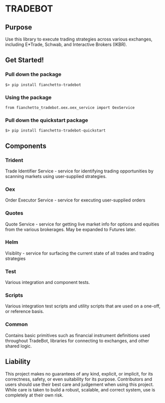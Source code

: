 # TRADEBOT

## Purpose

Use this library to execute trading strategies across various exchanges, including E*Trade, Schwab, and Interactive Brokers (IKBR).

## Get Started!
### Pull down the package
`$> pip install fianchetto-tradebot`

### Using the package
`from fianchetto_tradebot.oex.oex_service import OexService`

### Pull down the quickstart package
`$> pip install fianchetto-tradebot-quickstart`

## Components

### Trident

Trade Identifier Service - service for identifying trading opportunities by scanning markets using user-supplied strategies.

### Oex

Order Executor Service - service for executing user-supplied orders

### Quotes

Quote Service - service for getting live market info for options and equities from the various brokerages. May be expanded to Futures later.

### Helm

Visiblity - service for surfacing the current state of all trades and trading strategies

### Test

Various integration and component tests.

### Scripts

Various integration test scripts and utility scripts that are used on a one-off, or reference basis.

### Common

Contains basic primitives such as financial instrument definitions used throughout TradeBot, libraries for connecting to exchanges, and other shared logic.

## Liability
This project makes no guarantees of any kind, explicit, or implicit, for its correctness, safety, or even suitability for its purpose. Contributors and users should use their best care and judgement when using this project.
While care is taken to build a robust, scalable, and correct system, use is completely at their own risk.
